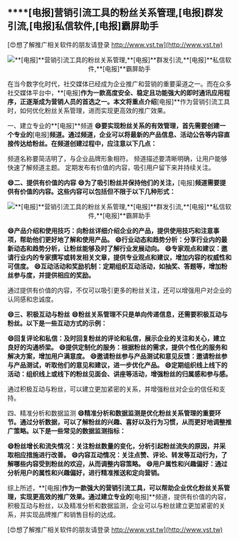 ## ****[电报]**营销引流工具的粉丝关系管理,**[电报]**群发引流,**[电报]**私信软件,**[电报]**霸屏助手**

[😍想了解推广相关软件的朋友请登录 http://www.vst.tw](http://www.vst.tw)

 <center><img src="https://vst.tw/MP4/tuiguang/png/8.png" alt="**[电报]**营销引流工具的粉丝关系管理,**[电报]**群发引流,**[电报]**私信软件,**[电报]**霸屏助手"></center>

在当今数字化时代，社交媒体已经成为企业推广和营销的重要渠道之一。而在众多社交媒体平台中，**[电报]**作为一款高度安全、稳定且功能强大的即时通讯应用程序，正逐渐成为营销人员的首选之一。本文将重点介绍**[电报]**作为营销引流工具时，如何优化粉丝关系管理，进而实现更高效的推广效果。

一、建立专业的**[电报]**频道
**😄要实现粉丝关系的有效管理，首先需要创建一个专业的**[电报]**频道。通过频道，企业可以将最新的产品信息、活动公告等内容直接传达给粉丝。在频道创建过程中，应注意以下几点：**

频道名称要简洁明了，与企业品牌形象相符。
频道描述要清晰明确，让用户能够快速了解频道主题。
定期发布有价值的内容，吸引用户留下来并持续关注。

**😄二、提供有价值的内容**
**😄为了吸引粉丝并保持他们的关注，**[电报]**频道需要提供有价值的内容。这些内容可以包括但不限于以下几种形式：**

 <center><img src="https://vst.tw/MP4/tuiguang/png/0.png" alt="**[电报]**营销引流工具的粉丝关系管理,**[电报]**群发引流,**[电报]**私信软件,**[电报]**霸屏助手"></center>

**😄产品介绍和使用技巧：向粉丝详细介绍企业的产品，提供使用技巧和注意事项，帮助他们更好地了解和使用产品。**
**😄行业动态和趋势分析：分享行业内的最新动态和趋势分析，让粉丝能够及时了解行业发展动向。**
**😄专家观点和建议：邀请行业内的专家撰写或转发相关文章，提供专业观点和建议，增加内容的权威性和可信度。**
**😄互动活动和奖励机制：定期组织互动活动，如抽奖、答题等，增加粉丝参与度，并提供相应的奖励。**

通过提供有价值的内容，不仅可以吸引更多的粉丝关注，还可以增强用户对企业的认同感和忠诚度。

**😄三、积极互动与粉丝**
**😄粉丝关系管理不只是单向传递信息，还需要积极互动与粉丝。以下是一些互动方式的示例：**

**😄回复评论和私信：及时回复粉丝的评论和私信，展示企业的关注和关心，建立良好的沟通桥梁。**
**😄提供定制化的服务：根据粉丝的需求，提供个性化的服务和解决方案，增加用户满意度。**
**😄邀请粉丝参与产品测试和意见反馈：邀请粉丝参与产品测试，听取他们的意见和建议，进一步优化产品。**
**😄定期组织线上线下的活动：组织线上或线下的粉丝见面会、讲座等活动，增强粉丝的归属感和参与感。**

通过积极互动与粉丝，可以建立更加紧密的关系，并增强粉丝对企业的信任和支持。

四、精准分析和数据监测
**😄精准分析和数据监测是优化粉丝关系管理的重要环节。通过分析数据，可以了解粉丝的兴趣、喜好以及行为习惯，从而更好地调整推广策略。以下是一些常见的数据监测指标：**

**😄粉丝增长和流失情况：关注粉丝数量的变化，分析引起粉丝流失的原因，并采取相应措施进行改善。**
**😄内容互动情况：关注点赞、评论、转发等互动行为，了解哪些内容受到粉丝的欢迎，从而调整内容策略。**
**😄用户属性和兴趣偏好：通过分析用户的属性和兴趣偏好，进行精准推送和定向营销。**

综上所述，**[电报]**作为一款强大的营销引流工具，可以帮助企业优化粉丝关系管理，实现更高效的推广效果。通过建立专业的**[电报]**频道，提供有价值的内容，积极互动与粉丝，以及精准分析和数据监测，企业可以与粉丝建立更加紧密的关系，并实现品牌推广和销售目标的达成。

[😍想了解推广相关软件的朋友请登录 http://www.vst.tw](http://www.vst.tw)




